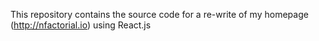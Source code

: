 This repository contains the source code for a re-write of my
homepage (http://nfactorial.io) using React.js